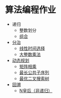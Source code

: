# 算法编程作业
- 递归
   - 整数划分<a href="Integer partition.c">
   - 组合
- 分治
   - 线性时间选择
   - 大整数乘法
- 动态规划
   - 矩阵相乘
   - 最长公共子序列
   - 最优二叉搜索树
- 回溯
   - N皇后（非递归）
